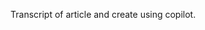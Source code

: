 ﻿---
Title: "Mesh Bros: The beginning"
Abstract: >
    The beginning of the mesh bros channel.
Published: "2024-12-30"
VideoUrl: "https://www.youtube.com/embed/5uqzI9wZ9t0?si=698vQr7Wr5wGkYWU"
VideoDuration: "00:28:52"
Thumbnail: "images/meshbros.png"
Authors:
  - "Roland Bürgi"
  - "Stefan Bernegger"
Tags:
  - "Documentation"
  - "Conceptual"
  - "Specification"
---

Transcript of article and create using copilot.
